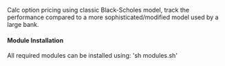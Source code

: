 Calc option pricing using classic Black-Scholes model, track the performance compared to a more sophisticated/modified model used by
a large bank.

#### Module Installation
All required modules can be installed using:
'sh modules.sh'